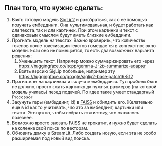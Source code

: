 ## План того, что нужно сделать:

1. Взять готовую модель [SigLip2](https://huggingface.co/google/siglip2-base-patch16-224) и разобраться, как с ее помощью получать ембеддинги. Она мультимодальная, и будет работать как для текста, так и для картинок. При этом картинки и текст с одинаковым смыслом будут иметь близкие ембеддинги.
2. Прогнать модель на текстах. Важно проверить, что количество токенов после токенизации текстов помещается в контекстное окно модели. Если оно не помещается, то есть два возможных варианта решения:
   1. Уменьшить текст. Например можно суммаризировать его через https://huggingface.co/itqop/gemma-2-2b-summarize-adapter 
   2. Взять версию SigLip побольше, например эту https://huggingface.co/google/siglip2-base-patch16-512 
3. Прогнать ее на картинках и получить ембеддинги. Тут проблем быть не должно, просто сжать картинку до нужных размеров (на которой модель училась) перед подачей. По идее такое умеет стандартный Processor
4. Засунуть пары (ембеддинг, id) в [FAISS](https://github.com/facebookresearch/faiss?tab=readme-ov-file) и сбилдить его. Желательно еще в id как то учитывать, что это за ембеддинг, картинки или текста. Это нужно, чтобы собрать статистику, что оказалось полезнее.
5. Возможно просто заюзать FAISS не прокатит, и нужно будет сделать на коленке свой поиск по векторам. 
6. Обновить демку в StreamLit. Либо создать новую, если эта не особо расширяемая под новый вид поиска.  